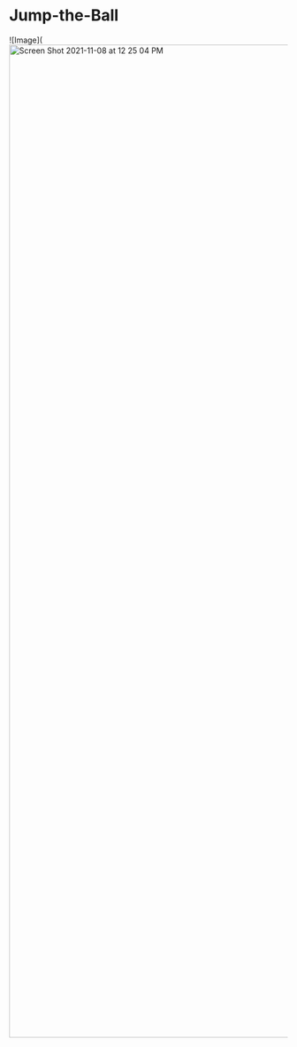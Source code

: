 # Jump-the-Ball
![Image](<img width="1792" alt="Screen Shot 2021-11-08 at 12 25 04 PM" src="https://user-images.githubusercontent.com/92458306/140837667-284cd20d-5776-490b-97a8-9cabb1ad0db1.png">
